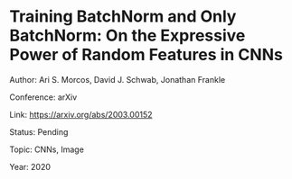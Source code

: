 # Training BatchNorm and Only BatchNorm: On the Expressive Power of Random Features in CNNs
Author: Ari S. Morcos, David J. Schwab, Jonathan Frankle

Conference: arXiv

Link: https://arxiv.org/abs/2003.00152

Status: Pending

Topic: CNNs, Image 

Year: 2020
